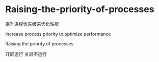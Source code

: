 # Raising-the-priority-of-processes

提升进程优先级来优化性能

Increase process priority to optimize performance

Raising the priority of processes

开屏运行 关屏不运行
